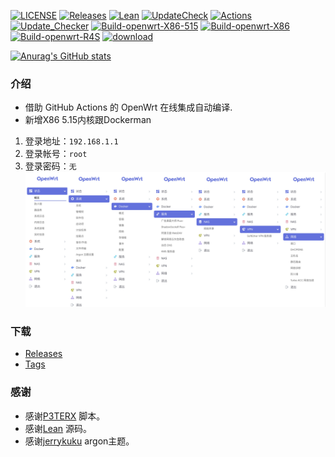 [![LICENSE](https://img.shields.io/github/license/mashape/apistatus.svg?style=flat-square&label=LICENSE)](https://github.com/Jason6111/OpenWrt_Personal/blob/main/LICENSE)
[![Releases](https://img.shields.io/badge/support-X86|R4S-blue?style=flat&logo=rss)](https://github.com/Jason6111/OpenWrt_Personal/releases)
[![Lean](https://img.shields.io/badge/SourceCode-Lean-green?style=flat&logo=GitHub)](https://github.com/coolsnowwolf/lede)
[![UpdateCheck](https://img.shields.io/badge/Automatic-UpdateCheck-blueviolet?style=flat&logo=apacheflink)](https://github.com/Jason6111/OpenWrt_Personal/actions)
[![Actions](https://img.shields.io/badge/GithubAction-Actions-important?style=flat&logo=GitHubActions)](https://github.com/Jason6111/OpenWrt_Personal/actions)
[![Update_Checker](https://github.com/Jason6111/OpenWrt_Personal/actions/workflows/Update_Checker.yml/badge.svg)](https://github.com/Jason6111/OpenWrt_Personal/tags)
[![Build-openwrt-X86-515](https://github.com/Jason6111/OpenWrt_Personal/actions/workflows/Build-openwrt-X86-515.yml/badge.svg)](https://github.com/Jason6111/OpenWrt_Personal/tags)
[![Build-openwrt-X86](https://github.com/Jason6111/OpenWrt_Personal/actions/workflows/Build-openwrt-X86.yml/badge.svg)](https://github.com/Jason6111/OpenWrt_Personal/tags)
[![Build-openwrt-R4S](https://github.com/Jason6111/OpenWrt_Personal/actions/workflows/Build-openwrt-R4S.yml/badge.svg)](https://github.com/Jason6111/OpenWrt_Personal/tags)
[![download](https://img.shields.io/github/downloads/Jason6111/OpenWrt_Personal/total)](https://github.com/Jason6111/OpenWrt_Personal/releases)

[![Anurag's GitHub stats](https://github-readme-stats.vercel.app/api?username=Jason6111&bg_color=30,e96443,904e95&title_color=fff&text_color=fff)](https://github.com/anuraghazra/github-readme-stats)

### 介绍 

- 借助 GitHub Actions 的 OpenWrt 在线集成自动编译.
- 新增X86 5.15内核跟Dockerman
1. 登录地址：`192.168.1.1`
2. 登录帐号：`root`
3. 登录密码：`无`
![image](other/function.png)
  
### 下载
- [Releases](https://github.com/Jason6111/OpenWrt_Personal/releases)
- [Tags](https://github.com/Jason6111/OpenWrt_Personal/tags)

### 感谢

- 感谢[P3TERX](https://github.com/P3TERX/Actions-OpenWrt) 脚本。  
- 感谢[Lean](https://github.com/coolsnowwolf/lede) 源码。  
- 感谢[jerrykuku](https://github.com/jerrykuku) argon主题。 
